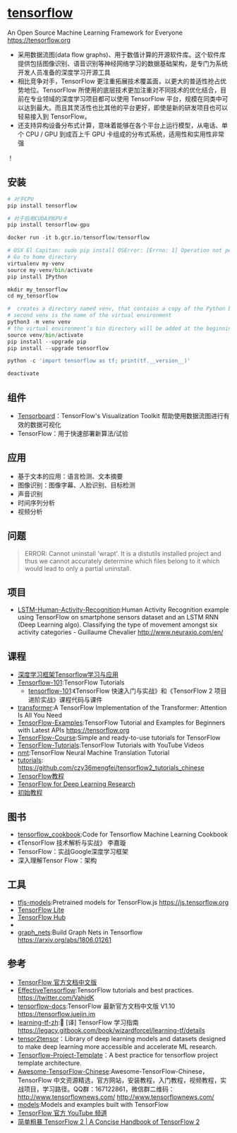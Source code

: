 # [tensorflow](https://github.com/tensorflow/tensorflow)

An Open Source Machine Learning Framework for Everyone https://tensorflow.org

* 采用数据流图(data flow graphs)、用于数值计算的开源软件库。这个软件库提供包括图像识别、语音识别等神经网络学习的数据基础架构，是专门为系统开发人员准备的深度学习开源工具
* 相比竞争对手，TensorFlow 更注重拓展技术覆盖面，以更大的普适性抢占优势地位。TensorFlow 所使用的底层技术更加注重对不同技术的优化结合，目前在专业领域的深度学习项目都可以使用 TensorFlow 平台，规模在同类中可以达到最大。而且其灵活性也比其他的平台更好，即使是新的研发项目也可以轻易接入到 TensorFlow。
* 还支持异构设备分布式计算，意味着能够在各个平台上运行模型，从电话、单个 CPU / GPU 到成百上千 GPU 卡组成的分布式系统，适用性和实用性非常强

！[](../_static/TensorFlow.gif)

## 安装

```python
# 对于CPU
pip install tensorflow

# 对于启用CUDA的GPU卡
pip install tensorflow-gpu

docker run -it b.gcr.io/tensorflow/tensorflow

# OSX El Capitan: sudo pip install OSError: [Errno: 1] Operation not permitted:El Capitan引入了SIP机制(System Integrity Protection)，默认下系统启用SIP系统完整性保护机制，无论是对于硬盘还是运行时的进程限制对系统目录的写操作
# Go to home directory
virtualenv my-venv
source my-venv/bin/activate
pip install IPython

mkdir my_tensorflow
cd my_tensorflow

#  creates a directory named venv, that contains a copy of the Python binary, the Pip package manager, the standard Python library, and other supporting files
# second venv is the name of the virtual environment
python3 -m venv venv
# the virtual environment’s bin directory will be added at the beginning of the system $PATH variable. Also, the shell’s prompt will change, and it will show the name of the virtual environment you’re currently in. In this example, that is (venv)
source venv/bin/activate
pip install --upgrade pip
pip install --upgrade tensorflow

python -c 'import tensorflow as tf; print(tf.__version__)'

deactivate
```

## 组件

* [Tensorboard](https://github.com/tensorflow/tensorboard)：TensorFlow's Visualization Toolkit 帮助使用数据流图进行有效的数据可视化
* TensorFlow：用于快速部署新算法/试验

## 应用

* 基于文本的应用：语言检测、文本摘要
* 图像识别：图像字幕、人脸识别、目标检测
* 声音识别
* 时间序列分析
* 视频分析

## 问题

> ERROR: Cannot uninstall 'wrapt'. It is a distutils installed project and thus we cannot accurately determine which files belong to it which would lead to only a partial uninstall.

## 项目

* [LSTM-Human-Activity-Recognition](https://github.com/guillaume-chevalier/LSTM-Human-Activity-Recognition):Human Activity Recognition example using TensorFlow on smartphone sensors dataset and an LSTM RNN (Deep Learning algo). Classifying the type of movement amongst six activity categories - Guillaume Chevalier http://www.neuraxio.com/en/

## 课程

* [深度学习框架Tensorflow学习与应用](https://www.bilibili.com/video/av20542427)
* [Tensorflow-101](https://github.com/sjchoi86/Tensorflow-101):TensorFlow Tutorials
    - [tensorflow-101](https://github.com/DjangoPeng/tensorflow-101):《TensorFlow 快速入门与实战》和《TensorFlow 2 项目进阶实战》课程代码与课件
* [transformer](https://github.com/Kyubyong/transformer):A TensorFlow Implementation of the Transformer: Attention Is All You Need
* [TensorFlow-Examples](https://github.com/aymericdamien/TensorFlow-Examples):TensorFlow Tutorial and Examples for Beginners with Latest APIs https://tensorflow.org
* [TensorFlow-Course](https://github.com/instillai/TensorFlow-Course):Simple and ready-to-use tutorials for TensorFlow
* [TensorFlow-Tutorials](https://github.com/Hvass-Labs/TensorFlow-Tutorials):TensorFlow Tutorials with YouTube Videos
* [nmt](https://github.com/tensorflow/nmt):TensorFlow Neural Machine Translation Tutorial
* [tutorials](https://tensorflow.google.cn/tutorials/): <https://github.com/czy36mengfei/tensorflow2_tutorials_chinese>
* [TensorFlow教程](https://www.tensorflow.org/tutorials)
* [TensorFlow for Deep Learning Research](http://web.stanford.edu/class/cs20si/)
* [初始教程](https://www.datacamp.com/community/tutorials/tensorflow-tutorial)

## 图书

* [tensorflow_cookbook](https://github.com/nfmcclure/tensorflow_cookbook):Code for Tensorflow Machine Learning Cookbook
* 《TensorFlow 技术解析与实战》  李嘉璇
* TensorFlow：实战Google深度学习框架
* 深入理解Tensor Flow：架构

## 工具

* [tfjs-models](https://github.com/tensorflow/tfjs-models):Pretrained models for TensorFlow.js https://js.tensorflow.org
* [TensorFlow Lite](link)
* [TensorFlow Hub](link)
* [](https://js.tensorflow.org/)
* [graph_nets](https://github.com/deepmind/graph_nets):Build Graph Nets in Tensorflow https://arxiv.org/abs/1806.01261

## 参考

* [TensorFlow 官方文档中文版](http://wiki.jikexueyuan.com/project/tensorflow-zh/)
* [EffectiveTensorflow](https://github.com/vahidk/EffectiveTensorflow):TensorFlow tutorials and best practices. https://twitter.com/VahidK
* [tensorflow-docs](https://github.com/xitu/tensorflow-docs):TensorFlow 最新官方文档中文版 V1.10 https://tensorflow.juejin.im
* [learning-tf-zh](https://github.com/apachecn/learning-tf-zh):📖 [译] TensorFlow 学习指南 https://legacy.gitbook.com/book/wizardforcel/learning-tf/details
* [tensor2tensor](https://github.com/tensorflow/tensor2tensor)：Library of deep learning models and datasets designed to make deep learning more accessible and accelerate ML research.
* [Tensorflow-Project-Template](https://github.com/MrGemy95/Tensorflow-Project-Template)：A best practice for tensorflow project template architecture.
* [Awesome-TensorFlow-Chinese](https://github.com/fendouai/Awesome-TensorFlow-Chinese):Awesome-TensorFlow-Chinese，TensorFlow 中文资源精选，官方网站，安装教程，入门教程，视频教程，实战项目，学习路径。QQ群：167122861，微信群二维码：http://www.tensorflownews.com/ http://www.tensorflownews.com/
* [models](https://github.com/tensorflow/models):Models and examples built with TensorFlow
* [TensorFlow 官方 YouTube 频道](https://www.youtube.com/channel/UC0rqucBdTuFTjJiefW5t-IQ)
* [简单粗暴 TensorFlow 2 | A Concise Handbook of TensorFlow 2](https://tf.wiki/index.html)
